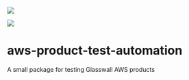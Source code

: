 ![](https://github.com/filetrust/aws-product-test-automation/workflows/Update%20PyPi%20package/badge.svg)

![](https://github.com/filetrust/aws-product-test-automation/workflows/Update%20PyPi%20package/badge.svg?branch=master)

# aws-product-test-automation
A small package for testing Glasswall AWS products